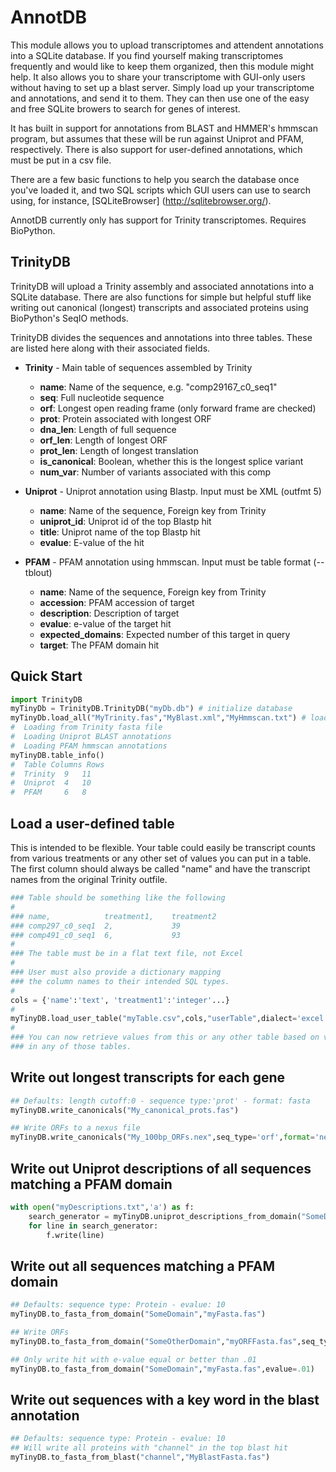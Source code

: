 AnnotDB
===========

This module allows you to upload transcriptomes and attendent annotations
into a SQLite database. If you find yourself making transcriptomes frequently
and would like to keep them organized, then this module might help. It also 
allows you to share your transcriptome with GUI-only users without having to 
set up a blast server. Simply load up your transcriptome and annotations, and 
send it to them. They can then use one of the easy and free SQLite browers to
search for genes of interest.

It has built in support for annotations from BLAST and HMMER's hmmscan program,
but assumes that these will be run against Uniprot and PFAM, respectively. 
There is also support for user-defined annotations, which must be put in a csv 
file. 

There are a few basic functions to help you search the database once you've
loaded it, and two SQL scripts which GUI users can use to search using, for
instance, [SQLiteBrowser] (http://sqlitebrowser.org/).

AnnotDB currently only has support for Trinity transcriptomes.
Requires BioPython.

## TrinityDB ##

TrinityDB will upload a  Trinity assembly and associated annotations into a
SQLite database. There are also functions for simple but helpful stuff
like writing out canonical (longest) transcripts and associated proteins
using BioPython's SeqIO methods.

TrinityDB divides the sequences and annotations into three tables. These are
listed here along with their associated fields.

* **Trinity** - Main table of sequences assembled by Trinity
  * **name**: Name of the sequence, e.g. "comp29167_c0_seq1"
  * **seq**: Full nucleotide sequence
  * **orf**: Longest open reading frame (only forward frame are checked)
  * **prot**: Protein associated with longest ORF
  * **dna\_len**: Length of full sequence
  * **orf\_len**: Length of longest ORF
  * **prot\_len**: Length of longest translation
  * **is_canonical**: Boolean, whether this is the longest splice variant
  * **num\_var**: Number of variants associated with this comp
  

* **Uniprot** - Uniprot annotation using Blastp. Input must be XML (outfmt 5)
  * **name**: Name of the sequence, Foreign key from Trinity
  * **uniprot_id**: Uniprot id of the top Blastp hit
  * **title**: Uniprot name of the top Blastp hit
  * **evalue**: E-value of the hit

  
* **PFAM** - PFAM annotation using hmmscan. Input must be table format (--tblout)
  * **name**: Name of the sequence, Foreign key from Trinity
  * **accession**: PFAM accession of target
  * **description**: Description of target
  * **evalue**: e-value of the target hit
  * **expected\_domains**: Expected number of this target in query
  * **target**: The PFAM domain hit
 
## Quick Start ##

```python
import TrinityDB
myTinyDb = TrinityDB.TrinityDB("myDb.db") # initialize database
myTinyDb.load_all("MyTrinity.fas","MyBlast.xml","MyHmmscan.txt") # load all annotations
#  Loading from Trinity fasta file
#  Loading Uniprot BLAST annotations
#  Loading PFAM hmmscan annotations
myTinyDB.table_info()
#  Table Columns Rows
#  Trinity	9	11
#  Uniprot	4	10
#  PFAM		6	8
```

## Load a user-defined table ##
This is intended to be flexible. Your table could easily be transcript counts
from various treatments or any other set of values you can put in a table.
The first column should always be called "name" and have the transcript names
from the original Trinity outfile.

```python
### Table should be something like the following
#
### name, 			 treatment1, 	treatment2
### comp297_c0_seq1	 2,				39
### comp491_c0_seq1	 6,				93
#
### The table must be in a flat text file, not Excel
#
### User must also provide a dictionary mapping
### the column names to their intended SQL types.
#
cols = {'name':'text', 'treatment1':'integer'...}
#
myTinyDB.load_user_table("myTable.csv",cols,"userTable",dialect='excel')
#
### You can now retrieve values from this or any other table based on values
### in any of those tables.
```

## Write out longest transcripts for each gene ##

```python
## Defaults: length cutoff:0 - sequence type:'prot' - format: fasta
myTinyDB.write_canonicals("My_canonical_prots.fas")

## Write ORFs to a nexus file
myTinyDB.write_canonicals("My_100bp_ORFs.nex",seq_type='orf',format='nexus')
```

## Write out Uniprot descriptions of all sequences matching a PFAM domain ##

```python
with open("myDescriptions.txt",'a') as f:
	search_generator = myTinyDB.uniprot_descriptions_from_domain("SomeDomain")
	for line in search_generator:
		f.write(line)
```

## Write out all sequences matching a PFAM domain ##

```python
## Defaults: sequence type: Protein - evalue: 10
myTinyDB.to_fasta_from_domain("SomeDomain","myFasta.fas")

## Write ORFs
myTinyDB.to_fasta_from_domain("SomeOtherDomain","myORFFasta.fas",seq_type='orf')

## Only write hit with e-value equal or better than .01
myTinyDB.to_fasta_from_domain("SomeDomain","myFasta.fas",evalue=.01)
```

## Write out sequences with a key word in the blast annotation

```python
## Defaults: sequence type: Protein - evalue: 10
## Will write all proteins with "channel" in the top blast hit
myTinyDB.to_fasta_from_blast("channel","MyBlastFasta.fas")
```

